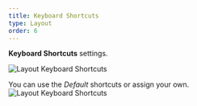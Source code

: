 ```yaml
---
title: Keyboard Shortcuts
type: Layout
order: 6
---
```


**Keyboard Shortcuts** settings.

![Layout Keyboard Shortcuts](http://f.cl.ly/items/0m1h0y342X0N2j320n1I/11%20Shortcuts.png)


You can use the *Default* shortcuts or assign your own.
![Layout Keyboard Shortcuts](http://f.cl.ly/items/273o1g293N3i24311n1A/11%20Shortcuts%20Panel.png)

